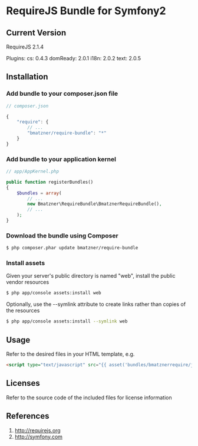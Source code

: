 RequireJS Bundle for Symfony2
=======================

## Current Version

RequireJS 2.1.4

Plugins:
cs: 0.4.3
domReady: 2.0.1
i18n: 2.0.2
text: 2.0.5

## Installation

### Add bundle to your composer.json file

``` js
// composer.json

{
    "require": {
		// ...
        "bmatzner/require-bundle": "*"
    }
}
```

### Add bundle to your application kernel

``` php
// app/AppKernel.php

public function registerBundles()
{
    $bundles = array(
        // ...
        new Bmatzner\RequireBundle\BmatznerRequireBundle(),
        // ...
    );
}
```

### Download the bundle using Composer

``` bash
$ php composer.phar update bmatzner/require-bundle
```

### Install assets

Given your server's public directory is named "web", install the public vendor resources

``` bash
$ php app/console assets:install web
```

Optionally, use the --symlink attribute to create links rather than copies of the resources 

``` bash
$ php app/console assets:install --symlink web
```

## Usage

Refer to the desired files in your HTML template, e.g.

``` html
<script type="text/javascript" src="{{ asset('bundles/bmatznerrequire/js/require.min.js') }}" data-main="{{ asset('js/myapp.js') }}"></script>
```

## Licenses

Refer to the source code of the included files for license information

## References

1. http://requirejs.org
2. http://symfony.com
